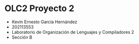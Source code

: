 # OLC2 Proyecto 2                                                                       

- Kevin Ernesto García Hernández
- 202113553
- Laboratorio de Organización de Lenguajes y Compiladores 2
- Sección B
